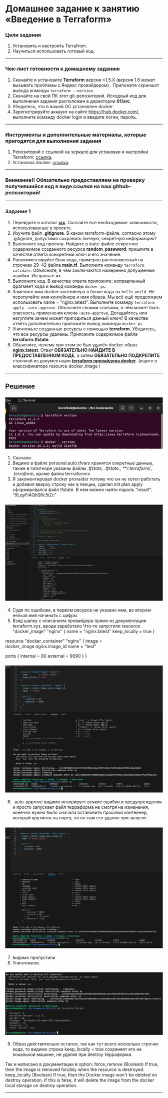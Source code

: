 # Домашнее задание к занятию «Введение в Terraform»

### Цели задания

1. Установить и настроить Terrafrom.
2. Научиться использовать готовый код.

------

### Чек-лист готовности к домашнему заданию

1. Скачайте и установите **Terraform** версии =1.5.Х (версия 1.6 может вызывать проблемы с Яндекс провайдером) . Приложите скриншот вывода команды ```terraform --version```.
2. Скачайте на свой ПК этот git-репозиторий. Исходный код для выполнения задания расположен в директории **01/src**.
3. Убедитесь, что в вашей ОС установлен docker.
4. Зарегистрируйте аккаунт на сайте https://hub.docker.com/, выполните команду docker login и введите логин, пароль.

------

### Инструменты и дополнительные материалы, которые пригодятся для выполнения задания

1. Репозиторий с ссылкой на зеркало для установки и настройки Terraform: [ссылка](https://github.com/netology-code/devops-materials).
2. Установка docker: [ссылка](https://docs.docker.com/engine/install/ubuntu/). 
------
### Внимание!! Обязательно предоставляем на проверку получившийся код в виде ссылки на ваш github-репозиторий!
------

### Задание 1

1. Перейдите в каталог [**src**](https://github.com/netology-code/ter-homeworks/tree/main/01/src). Скачайте все необходимые зависимости, использованные в проекте. 
2. Изучите файл **.gitignore**. В каком terraform-файле, согласно этому .gitignore, допустимо сохранить личную, секретную информацию?
3. Выполните код проекта. Найдите  в state-файле секретное содержимое созданного ресурса **random_password**, пришлите в качестве ответа конкретный ключ и его значение.
4. Раскомментируйте блок кода, примерно расположенный на строчках 29–42 файла **main.tf**.
Выполните команду ```terraform validate```. Объясните, в чём заключаются намеренно допущенные ошибки. Исправьте их.
5. Выполните код. В качестве ответа приложите: исправленный фрагмент кода и вывод команды ```docker ps```.
6. Замените имя docker-контейнера в блоке кода на ```hello_world```. Не перепутайте имя контейнера и имя образа. Мы всё ещё продолжаем использовать name = "nginx:latest". Выполните команду ```terraform apply -auto-approve```.
Объясните своими словами, в чём может быть опасность применения ключа  ```-auto-approve```. Догадайтесь или нагуглите зачем может пригодиться данный ключ? В качестве ответа дополнительно приложите вывод команды ```docker ps```.
8. Уничтожьте созданные ресурсы с помощью **terraform**. Убедитесь, что все ресурсы удалены. Приложите содержимое файла **terraform.tfstate**. 
9. Объясните, почему при этом не был удалён docker-образ **nginx:latest**. Ответ **ОБЯЗАТЕЛЬНО НАЙДИТЕ В ПРЕДОСТАВЛЕННОМ КОДЕ**, а затем **ОБЯЗАТЕЛЬНО ПОДКРЕПИТЕ** строчкой из документации [**terraform провайдера docker**](https://docs.comcloud.xyz/providers/kreuzwerker/docker/latest/docs).  (ищите в классификаторе resource docker_image )
________________________________________________________________________________________________

## Решение

### ![](https://github.com/Berezhok/ter-homeworks/blob/main/01/img/version.png)
1. Скачали
2. Видимо в файле personal.auto.tfvars хранятся секретные данные, также в гитигноре указаны файлы *.tfstate, *.tfstate.*, **/.terraform/*, *.terraform*, кроме файла terrraformrc
3. Я закоментировал docker provaider потому что он не хотел работать и добавил вверху строку как в лекции, сделал init plan apply сформировался файл tfstate.
В нем можно найти пароль "result": "9LqyFiAQhS6c5iZc"
### ![](https://github.com/Berezhok/ter-homeworks/blob/main/01/img/tfstate.png)
4. Судя по ошибкам, в первом ресурсе не указано имя, во втором нельзя имя начинать с цифры
5. Взяд шапку с описанием провайдера прямо из документации terraform.xyz, вроде заработало
Что-то запустили 
resource "docker_image" "nginx" {
  name         = "nginx:latest"
  keep_locally = true
}

resource "docker_container" "nginx" {
  image = docker_image.nginx.image_id
  name  = "test"

  ports {
    internal = 80
    external = 9090
  }
}

### ![](https://github.com/Berezhok/ter-homeworks/blob/main/01/img/docker.png)

6. -auto-approve видимо игнорирует всякие ошибки и предупреждения и просто запускает файл терраформа не смотря на изменения, конечно нужно было сначала остановить прошлый контейнер, который крутился на порту, но он сам его удалил при запуске.
### ![](https://github.com/Berezhok/ter-homeworks/blob/main/01/img/hello.png)
7. видимо пропустили
8. Уничтожили.
### ![](https://github.com/Berezhok/ter-homeworks/blob/main/01/img/destroy.png) 
9. Образ действительно остался, так как тут всего несколько строчек кода, то видимо строка keep_locally = true сохраняет его на локальной машине, не удаляя при destroy терраформа.

Так и написано в документации в option:
force_remove (Boolean) If true, then the image is removed forcibly when the resource is destroyed.
keep_locally (Boolean) If true, then the Docker image won't be deleted on destroy operation. If this is false, it will delete the image from the docker local storage on destroy operation.

------




